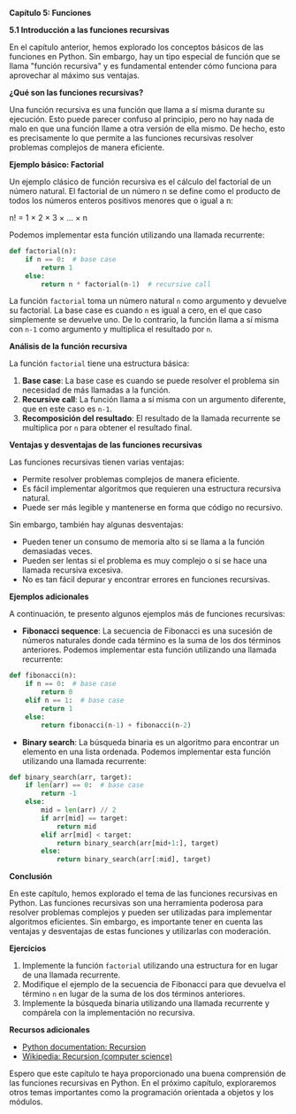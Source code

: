 **Capítulo 5: Funciones**

**5.1 Introducción a las funciones recursivas**

En el capítulo anterior, hemos explorado los conceptos básicos de las funciones en Python. Sin embargo, hay un tipo especial de función que se llama "función recursiva" y es fundamental entender cómo funciona para aprovechar al máximo sus ventajas.

**¿Qué son las funciones recursivas?**

Una función recursiva es una función que llama a sí misma durante su ejecución. Esto puede parecer confuso al principio, pero no hay nada de malo en que una función llame a otra versión de ella mismo. De hecho, esto es precisamente lo que permite a las funciones recursivas resolver problemas complejos de manera eficiente.

**Ejemplo básico: Factorial**

Un ejemplo clásico de función recursiva es el cálculo del factorial de un número natural. El factorial de un número n se define como el producto de todos los números enteros positivos menores que o igual a n:

n! = 1 × 2 × 3 × ... × n

Podemos implementar esta función utilizando una llamada recurrente:
```python
def factorial(n):
    if n == 0:  # base case
        return 1
    else:
        return n * factorial(n-1)  # recursive call
```
La función `factorial` toma un número natural `n` como argumento y devuelve su factorial. La base case es cuando `n` es igual a cero, en el que caso simplemente se devuelve uno. De lo contrario, la función llama a sí misma con `n-1` como argumento y multiplica el resultado por `n`.

**Análisis de la función recursiva**

La función `factorial` tiene una estructura básica:

1. **Base case**: La base case es cuando se puede resolver el problema sin necesidad de más llamadas a la función.
2. **Recursive call**: La función llama a sí misma con un argumento diferente, que en este caso es `n-1`.
3. **Recomposición del resultado**: El resultado de la llamada recurrente se multiplica por `n` para obtener el resultado final.

**Ventajas y desventajas de las funciones recursivas**

Las funciones recursivas tienen varias ventajas:

* Permite resolver problemas complejos de manera eficiente.
* Es fácil implementar algoritmos que requieren una estructura recursiva natural.
* Puede ser más legible y mantenerse en forma que código no recursivo.

Sin embargo, también hay algunas desventajas:

* Pueden tener un consumo de memoria alto si se llama a la función demasiadas veces.
* Pueden ser lentas si el problema es muy complejo o si se hace una llamada recursiva excesiva.
* No es tan fácil depurar y encontrar errores en funciones recursivas.

**Ejemplos adicionales**

A continuación, te presento algunos ejemplos más de funciones recursivas:

* **Fibonacci sequence**: La secuencia de Fibonacci es una sucesión de números naturales donde cada término es la suma de los dos términos anteriores. Podemos implementar esta función utilizando una llamada recurrente:
```python
def fibonacci(n):
    if n == 0:  # base case
        return 0
    elif n == 1:  # base case
        return 1
    else:
        return fibonacci(n-1) + fibonacci(n-2)
```
* **Binary search**: La búsqueda binaria es un algoritmo para encontrar un elemento en una lista ordenada. Podemos implementar esta función utilizando una llamada recurrente:
```python
def binary_search(arr, target):
    if len(arr) == 0:  # base case
        return -1
    else:
        mid = len(arr) // 2
        if arr[mid] == target:
            return mid
        elif arr[mid] < target:
            return binary_search(arr[mid+1:], target)
        else:
            return binary_search(arr[:mid], target)
```
**Conclusión**

En este capítulo, hemos explorado el tema de las funciones recursivas en Python. Las funciones recursivas son una herramienta poderosa para resolver problemas complejos y pueden ser utilizadas para implementar algoritmos eficientes. Sin embargo, es importante tener en cuenta las ventajas y desventajas de estas funciones y utilizarlas con moderación.

**Ejercicios**

1. Implemente la función `factorial` utilizando una estructura for en lugar de una llamada recurrente.
2. Modifique el ejemplo de la secuencia de Fibonacci para que devuelva el término `n` en lugar de la suma de los dos términos anteriores.
3. Implemente la búsqueda binaria utilizando una llamada recurrente y compárela con la implementación no recursiva.

**Recursos adicionales**

* [Python documentation: Recursion](https://docs.python.org/3/tutorial/recursion.html)
* [Wikipedia: Recursion (computer science)](https://en.wikipedia.org/wiki/Recursion_(computer_science))

Espero que este capítulo te haya proporcionado una buena comprensión de las funciones recursivas en Python. En el próximo capítulo, exploraremos otros temas importantes como la programación orientada a objetos y los módulos.
